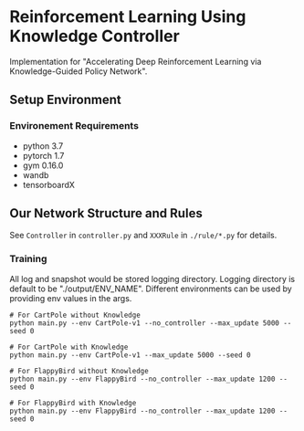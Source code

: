 # Reinforcement Learning Using Knowledge Controller

Implementation for "Accelerating Deep Reinforcement Learning via Knowledge-Guided Policy Network".


## Setup Environment

### Environement Requirements
* python 3.7
* pytorch 1.7
* gym 0.16.0
* wandb
* tensorboardX

## Our Network Structure and Rules

See ```Controller``` in ```controller.py``` and ```XXXRule``` in ```./rule/*.py``` for details.

### Training

All log and snapshot would be stored logging directory. Logging directory is default to be "./output/ENV_NAME". Different environments can be used by providing env values in the args.

```
# For CartPole without Knowledge
python main.py --env CartPole-v1 --no_controller --max_update 5000 --seed 0

# For CartPole with Knowledge
python main.py --env CartPole-v1 --max_update 5000 --seed 0

# For FlappyBird without Knowledge
python main.py --env FlappyBird --no_controller --max_update 1200 --seed 0

# For FlappyBird with Knowledge
python main.py --env FlappyBird --no_controller --max_update 1200 --seed 0

```